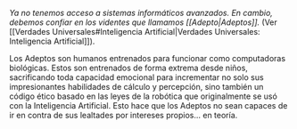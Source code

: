 *Ya no tenemos acceso a sistemas informáticos avanzados. En cambio, debemos confiar en los videntes que llamamos [[Adepto|Adeptos]].* (Ver [[Verdades Universales#Inteligencia Artificial|Verdades Universales: Inteligencia Artificial]]).

Los Adeptos son humanos entrenados para funcionar como computadoras biológicas. Estos son entrenados de forma extrema desde niños, sacrificando toda capacidad emocional para incrementar no solo sus impresionantes habilidades de cálculo y percepción, sino también un código ético basado en las leyes de la robótica que originalmente se usó con la Inteligencia Artificial. Esto hace que los Adeptos no sean capaces de ir en contra de sus lealtades por intereses propios... en teoría.
